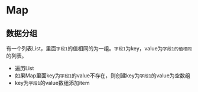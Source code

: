 # Map

## 数据分组

有一个列表List，里面`字段1`的值相同的为一组。`字段1`为key，value为`字段1的值相同`的列表。

- 遍历List
- 如果Map里面key为`字段1`的value不存在，则创建key为`字段1`的value为空数组
- key为`字段1`的value数组添加item